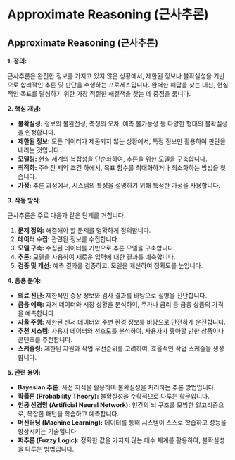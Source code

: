 # Approximate Reasoning (근사추론)

## Approximate Reasoning (근사추론)

**1. 정의:**

근사추론은 완전한 정보를 가지고 있지 않은 상황에서, 제한된 정보나 불확실성을 기반으로 합리적인 추론 및 판단을 수행하는 프로세스입니다. 완벽한 해답을 찾는 대신, 현실적인 목표를 달성하기 위한 가장 적절한 해결책을 찾는 데 중점을 둡니다.

**2. 핵심 개념:**

*   **불확실성:** 정보의 불완전성, 측정의 오차, 예측 불가능성 등 다양한 형태의 불확실성을 인정합니다.
*   **제한된 정보:** 모든 데이터가 제공되지 않는 상황에서, 특정 정보만 활용하여 판단을 내리는 것입니다.
*   **모델링:** 현실 세계의 복잡성을 단순화하여, 추론을 위한 모델을 구축합니다.
*   **최적화:** 주어진 제약 조건 하에서, 목표 함수를 최대화하거나 최소화하는 방법을 찾습니다.
*   **가정:** 추론 과정에서, 시스템의 특성을 설명하기 위해 특정한 가정을 사용합니다.

**3. 작동 방식:**

근사추론은 주로 다음과 같은 단계를 거칩니다.

1.  **문제 정의:** 해결해야 할 문제를 명확하게 정의합니다.
2.  **데이터 수집:** 관련된 정보를 수집합니다.
3.  **모델 구축:** 수집된 데이터를 기반으로 추론 모델을 구축합니다.
4.  **추론:** 모델을 사용하여 새로운 입력에 대한 결과를 예측합니다.
5.  **검증 및 개선:** 예측 결과를 검증하고, 모델을 개선하여 정확도를 높입니다.

**4. 응용 분야:**

*   **의료 진단:** 제한적인 증상 정보와 검사 결과를 바탕으로 질병을 진단합니다.
*   **금융 예측:** 과거 데이터와 시장 상황을 분석하여, 주가나 금리 등 금융 상품의 가격을 예측합니다.
*   **자율 주행:** 제한된 센서 데이터와 주변 환경 정보를 바탕으로 안전하게 운전합니다.
*   **추천 시스템:** 사용자 데이터와 선호도를 분석하여, 사용자가 좋아할 만한 상품이나 콘텐츠를 추천합니다.
*   **스케줄링:** 제한된 자원과 작업 우선순위를 고려하여, 효율적인 작업 스케줄을 생성합니다.

**5. 관련 용어:**

*   **Bayesian 추론:** 사전 지식을 활용하여 불확실성을 처리하는 추론 방법입니다.
*   **확률론 (Probability Theory):** 불확실성을 수학적으로 다루는 학문입니다.
*   **인공 신경망 (Artificial Neural Network):** 인간의 뇌 구조를 모방한 알고리즘으로, 복잡한 패턴을 학습하고 예측합니다.
*   **머신러닝 (Machine Learning):** 데이터를 통해 시스템이 스스로 학습하고 성능을 향상시키는 기술입니다.
*   **퍼추론 (Fuzzy Logic):** 정확한 값을 가지지 않는 대수 체계를 활용하여, 불확실성을 다루는 방법입니다.
